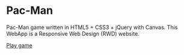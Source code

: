 # Pac-Man
Pac-Man game written in HTML5 + CSS3 + jQuery with Canvas. This WebApp is a Responsive Web Design (RWD) website.

<a href="https://progiece.com/ra/5e972ef90c2d1/luciopanepinto-pac-man.yo">Play game</a>
